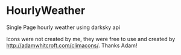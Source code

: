 # HourlyWeather
Single Page hourly weather using darksky api

Icons were not created by me, they were free to use and created by http://adamwhitcroft.com/climacons/. Thanks Adam!
